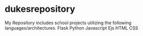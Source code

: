 # dukesrepository #
My Repository includes school projects utilizing the following languages/architectures.
Flask
Python
Javascript
Ejs
HTML
CSS
